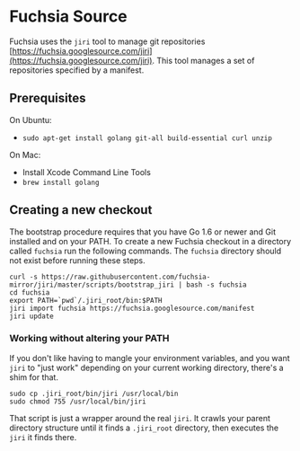 Fuchsia Source
==============

Fuchsia uses the `jiri` tool to manage git repositories
[https://fuchsia.googlesource.com/jiri](https://fuchsia.googlesource.com/jiri).
This tool manages a set of repositories specified by a manifest.

## Prerequisites

On Ubuntu:

 * `sudo apt-get install golang git-all build-essential curl unzip`

On Mac:

 * Install Xcode Command Line Tools
 * `brew install golang`

## Creating a new checkout

The bootstrap procedure requires that you have Go 1.6 or newer and Git
installed and on your PATH.  To create a new Fuchsia checkout in a directory
called `fuchsia` run the following commands. The `fuchsia` directory should
not exist before running these steps.

```
curl -s https://raw.githubusercontent.com/fuchsia-mirror/jiri/master/scripts/bootstrap_jiri | bash -s fuchsia
cd fuchsia
export PATH=`pwd`/.jiri_root/bin:$PATH
jiri import fuchsia https://fuchsia.googlesource.com/manifest
jiri update
```

### Working without altering your PATH

If you don't like having to mangle your environment variables, and you want
`jiri` to "just work" depending on your current working directory, there's a
shim for that.

```
sudo cp .jiri_root/bin/jiri /usr/local/bin
sudo chmod 755 /usr/local/bin/jiri
```

That script is just a wrapper around the real `jiri`.  It crawls your parent
directory structure until it finds a `.jiri_root` directory, then executes the
`jiri` it finds there.
